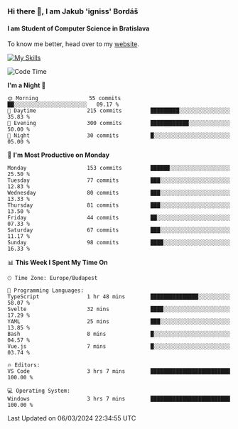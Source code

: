 ### Hi there 👋, I am Jakub 'igniss' Bordáš

#### I am Student of Computer Science in Bratislava
To know me better, head over to my [website](https://bordas.sk).

[![My Skills](https://skillicons.dev/icons?i=js,html,css,figma,svelte,java,kotlin,python,postgresql,typescript,nest,nodejs)](https://bordas.sk)


<!--START_SECTION:waka-->
![Code Time](http://img.shields.io/badge/Code%20Time-1%2C417%20hrs%2035%20mins-blue)

**I'm a Night 🦉** 

```text
🌞 Morning                55 commits          ██░░░░░░░░░░░░░░░░░░░░░░░   09.17 % 
🌆 Daytime                215 commits         █████████░░░░░░░░░░░░░░░░   35.83 % 
🌃 Evening                300 commits         ████████████░░░░░░░░░░░░░   50.00 % 
🌙 Night                  30 commits          █░░░░░░░░░░░░░░░░░░░░░░░░   05.00 % 
```
📅 **I'm Most Productive on Monday** 

```text
Monday                   153 commits         ██████░░░░░░░░░░░░░░░░░░░   25.50 % 
Tuesday                  77 commits          ███░░░░░░░░░░░░░░░░░░░░░░   12.83 % 
Wednesday                80 commits          ███░░░░░░░░░░░░░░░░░░░░░░   13.33 % 
Thursday                 81 commits          ███░░░░░░░░░░░░░░░░░░░░░░   13.50 % 
Friday                   44 commits          ██░░░░░░░░░░░░░░░░░░░░░░░   07.33 % 
Saturday                 67 commits          ███░░░░░░░░░░░░░░░░░░░░░░   11.17 % 
Sunday                   98 commits          ████░░░░░░░░░░░░░░░░░░░░░   16.33 % 
```


📊 **This Week I Spent My Time On** 

```text
🕑︎ Time Zone: Europe/Budapest

💬 Programming Languages: 
TypeScript               1 hr 48 mins        ███████████████░░░░░░░░░░   58.07 % 
Svelte                   32 mins             ████░░░░░░░░░░░░░░░░░░░░░   17.29 % 
YAML                     25 mins             ███░░░░░░░░░░░░░░░░░░░░░░   13.85 % 
Bash                     8 mins              █░░░░░░░░░░░░░░░░░░░░░░░░   04.57 % 
Vue.js                   7 mins              █░░░░░░░░░░░░░░░░░░░░░░░░   03.74 % 

🔥 Editors: 
VS Code                  3 hrs 7 mins        █████████████████████████   100.00 % 

💻 Operating System: 
Windows                  3 hrs 7 mins        █████████████████████████   100.00 % 
```


 Last Updated on 06/03/2024 22:34:55 UTC
<!--END_SECTION:waka-->

